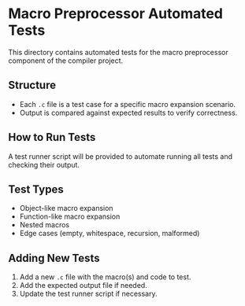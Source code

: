 # Macro Preprocessor Automated Tests

This directory contains automated tests for the macro preprocessor component of the compiler project.

## Structure
- Each `.c` file is a test case for a specific macro expansion scenario.
- Output is compared against expected results to verify correctness.

## How to Run Tests
A test runner script will be provided to automate running all tests and checking their output.

## Test Types
- Object-like macro expansion
- Function-like macro expansion
- Nested macros
- Edge cases (empty, whitespace, recursion, malformed)

## Adding New Tests
1. Add a new `.c` file with the macro(s) and code to test.
2. Add the expected output file if needed.
3. Update the test runner script if necessary. 